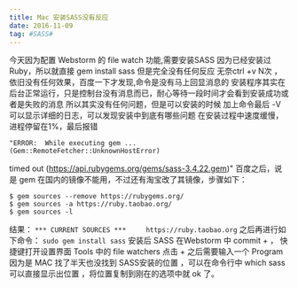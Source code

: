 ```yaml
---
title: Mac 安装SASS没有反应
date: 2016-11-09
tag: #SASS#
---
```

今天因为配置 Webstorm 的 file watch 功能,需要安装SASS
因为已经安装过Ruby，所以就直接 gem install sass 但是完全没有任何反应
无奈ctrl +v N次 ，依旧没有任何效果，百度一下才发现,命令是没有马上回显消息的
安装程序其实在后台正常运行，只是控制台没有消息而已，耐心等待一段时间才会看到安装成功或者是失败的消息
所以其实没有任何问题，但是可以安装的时候 加上命令最后 -V 可以显示详细的日志，可以发现安装中到底有哪些问题
在安装过程中速度缓慢，进程停留在1%，最后报错
```
"ERROR:  While executing gem ... (Gem::RemoteFetcher::UnknownHostError)
```
timed out (https://api.rubygems.org/gems/sass-3.4.22.gem)"
百度之后，说是 gem 在国内的镜像不能用，不过还有淘宝改了其镜像，步骤如下：
```
$ gem sources --remove https://rubygems.org/
$ gem sources -a https://ruby.taobao.org/
$ gem sources -l
```
结果：
```*** CURRENT SOURCES ***     https://ruby.taobao.org```
之后再进行如下命令：
```sudo gem install sass```
安装后 SASS 在Webstorm 中 commit + ， 快捷键打开设置界面 Tools 中的 file watchers 点击 + 之后需要输入一个 Program
因为是 MAC 找了半天也没找到 SASS安装的位置 ，可以在命令行中 which sass 可以直接显示出位置 ，将位置复制到刚在的选项中就 ok 了。